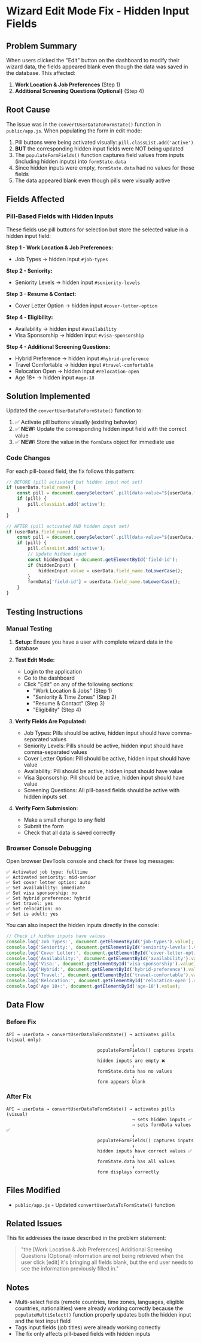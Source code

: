 # Wizard Edit Mode Fix - Hidden Input Fields

## Problem Summary

When users clicked the "Edit" button on the dashboard to modify their wizard data, the fields appeared blank even though the data was saved in the database. This affected:

1. **Work Location & Job Preferences** (Step 1)
2. **Additional Screening Questions (Optional)** (Step 4)

## Root Cause

The issue was in the `convertUserDataToFormState()` function in `public/app.js`. When populating the form in edit mode:

1. Pill buttons were being activated visually: `pill.classList.add('active')`
2. **BUT** the corresponding hidden input fields were NOT being updated
3. The `populateFormFields()` function captures field values from inputs (including hidden inputs) into `formState.data`
4. Since hidden inputs were empty, `formState.data` had no values for those fields
5. The data appeared blank even though pills were visually active

## Fields Affected

### Pill-Based Fields with Hidden Inputs

These fields use pill buttons for selection but store the selected value in a hidden input field:

**Step 1 - Work Location & Job Preferences:**
- Job Types → hidden input `#job-types`

**Step 2 - Seniority:**
- Seniority Levels → hidden input `#seniority-levels`

**Step 3 - Resume & Contact:**
- Cover Letter Option → hidden input `#cover-letter-option`

**Step 4 - Eligibility:**
- Availability → hidden input `#availability`
- Visa Sponsorship → hidden input `#visa-sponsorship`

**Step 4 - Additional Screening Questions:**
- Hybrid Preference → hidden input `#hybrid-preference`
- Travel Comfortable → hidden input `#travel-comfortable`
- Relocation Open → hidden input `#relocation-open`
- Age 18+ → hidden input `#age-18`

## Solution Implemented

Updated the `convertUserDataToFormState()` function to:

1. ✅ Activate pill buttons visually (existing behavior)
2. ✅ **NEW:** Update the corresponding hidden input field with the correct value
3. ✅ **NEW:** Store the value in the `formData` object for immediate use

### Code Changes

For each pill-based field, the fix follows this pattern:

```javascript
// BEFORE (pill activated but hidden input not set)
if (userData.field_name) {
    const pill = document.querySelector(`.pill[data-value="${userData.field_name}"]`);
    if (pill) {
        pill.classList.add('active');
    }
}

// AFTER (pill activated AND hidden input set)
if (userData.field_name) {
    const pill = document.querySelector(`.pill[data-value="${userData.field_name}"]`);
    if (pill) {
        pill.classList.add('active');
        // Update hidden input
        const hiddenInput = document.getElementById('field-id');
        if (hiddenInput) {
            hiddenInput.value = userData.field_name.toLowerCase();
        }
        formData['field-id'] = userData.field_name.toLowerCase();
    }
}
```

## Testing Instructions

### Manual Testing

1. **Setup:** Ensure you have a user with complete wizard data in the database
   
2. **Test Edit Mode:**
   - Login to the application
   - Go to the dashboard
   - Click "Edit" on any of the following sections:
     - "Work Location & Jobs" (Step 1)
     - "Seniority & Time Zones" (Step 2)
     - "Resume & Contact" (Step 3)
     - "Eligibility" (Step 4)
   
3. **Verify Fields Are Populated:**
   - Job Types: Pills should be active, hidden input should have comma-separated values
   - Seniority Levels: Pills should be active, hidden input should have comma-separated values
   - Cover Letter Option: Pill should be active, hidden input should have value
   - Availability: Pill should be active, hidden input should have value
   - Visa Sponsorship: Pill should be active, hidden input should have value
   - Screening Questions: All pill-based fields should be active with hidden inputs set

4. **Verify Form Submission:**
   - Make a small change to any field
   - Submit the form
   - Check that all data is saved correctly

### Browser Console Debugging

Open browser DevTools console and check for these log messages:

```
✅ Activated job type: fulltime
✅ Activated seniority: mid-senior
✅ Set cover letter option: auto
✅ Set availability: immediate
✅ Set visa sponsorship: no
✅ Set hybrid preference: hybrid
✅ Set travel: yes
✅ Set relocation: no
✅ Set is adult: yes
```

You can also inspect the hidden inputs directly in the console:

```javascript
// Check if hidden inputs have values
console.log('Job Types:', document.getElementById('job-types').value);
console.log('Seniority:', document.getElementById('seniority-levels').value);
console.log('Cover Letter:', document.getElementById('cover-letter-option').value);
console.log('Availability:', document.getElementById('availability').value);
console.log('Visa:', document.getElementById('visa-sponsorship').value);
console.log('Hybrid:', document.getElementById('hybrid-preference').value);
console.log('Travel:', document.getElementById('travel-comfortable').value);
console.log('Relocation:', document.getElementById('relocation-open').value);
console.log('Age 18+:', document.getElementById('age-18').value);
```

## Data Flow

### Before Fix
```
API → userData → convertUserDataToFormState() → activates pills (visual only)
                                               ↓
                                  populateFormFields() captures inputs
                                               ↓
                                  hidden inputs are empty ❌
                                               ↓
                                  formState.data has no values
                                               ↓
                                  form appears blank
```

### After Fix
```
API → userData → convertUserDataToFormState() → activates pills (visual)
                                               → sets hidden inputs ✅
                                               → sets formData values ✅
                                               ↓
                                  populateFormFields() captures inputs
                                               ↓
                                  hidden inputs have correct values ✅
                                               ↓
                                  formState.data has all values
                                               ↓
                                  form displays correctly
```

## Files Modified

- `public/app.js` - Updated `convertUserDataToFormState()` function

## Related Issues

This fix addresses the issue described in the problem statement:
> "the [Work Location & Job Preferences] Additional Screening Questions (Optional) information are not being retrieved when the user click [edit] it's bringing all fields blank, but the end user needs to see the information previously filled in."

## Notes

- Multi-select fields (remote countries, time zones, languages, eligible countries, nationalities) were already working correctly because the `populateMultiSelect()` function properly updates both the hidden input and the text input field
- Tags input fields (job titles) were already working correctly
- The fix only affects pill-based fields with hidden inputs
